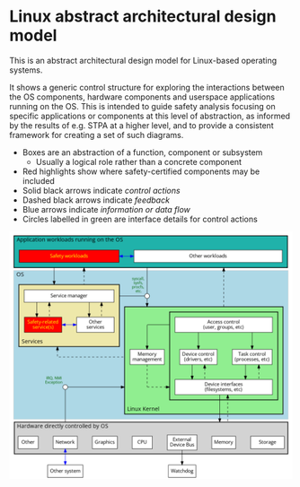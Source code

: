 # Linux abstract architectural design model

This is an abstract architectural design model for Linux-based operating systems.

It shows a generic control structure for exploring the interactions between the OS components, hardware components and userspace applications running on the OS. This is intended to guide safety analysis focusing on specific applications or components at this level of abstraction, as informed by the results of e.g. STPA at a higher level, and to provide a consistent framework for creating a set of such diagrams.

* Boxes are an abstraction of a function, component or subsystem
  - Usually a logical role rather than a concrete component
* Red highlights show where safety-certified components may be included
* Solid black arrows indicate *control actions*
* Dashed black arrows indicate *feedback*
* Blue arrows indicate *information or data flow*
* Circles labelled in green are interface details for control actions

![STPA control structure diagram](linux-abstract-control-structure.dot.png)
